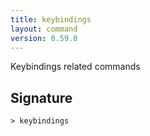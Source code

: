 ```yaml
---
title: keybindings
layout: command
version: 0.59.0
---
```


Keybindings related commands

## Signature

```> keybindings ```
